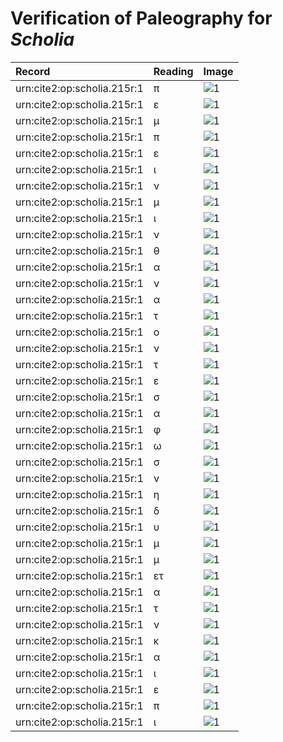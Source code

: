 # Verification of Paleography for *Scholia*

| Record | Reading | Image |
| :------------- | :------------- | :------------- |
| urn:cite2:op:scholia.215r:1 | π | ![1](http://www.homermultitext.org/iipsrv?OBJ=IIP,1.0&FIF=/project/homer/pyramidal/VenA/VA215RN_0386.tif&RGN=0.2130,0.09364,0.01750,0.006777&WID=800&CVT=JPEG) |
| urn:cite2:op:scholia.215r:1 | ε | ![1](http://www.homermultitext.org/iipsrv?OBJ=IIP,1.0&FIF=/project/homer/pyramidal/VenA/VA215RN_0386.tif&RGN=0.2288,0.09391,0.007001,0.006639&WID=800&CVT=JPEG) |
| urn:cite2:op:scholia.215r:1 | μ | ![1](http://www.homermultitext.org/iipsrv?OBJ=IIP,1.0&FIF=/project/homer/pyramidal/VenA/VA215RN_0386.tif&RGN=0.2375,0.09433,0.01032,0.006086&WID=800&CVT=JPEG) |
| urn:cite2:op:scholia.215r:1 | π | ![1](http://www.homermultitext.org/iipsrv?OBJ=IIP,1.0&FIF=/project/homer/pyramidal/VenA/VA215RN_0386.tif&RGN=0.2482,0.09433,0.005343,0.004703&WID=800&CVT=JPEG) |
| urn:cite2:op:scholia.215r:1 | ε | ![1](http://www.homermultitext.org/iipsrv?OBJ=IIP,1.0&FIF=/project/homer/pyramidal/VenA/VA215RN_0386.tif&RGN=0.2561,0.09350,0.006080,0.006639&WID=800&CVT=JPEG) |
| urn:cite2:op:scholia.215r:1 | ι | ![1](http://www.homermultitext.org/iipsrv?OBJ=IIP,1.0&FIF=/project/homer/pyramidal/VenA/VA215RN_0386.tif&RGN=0.2620,0.09391,0.004053,0.005394&WID=800&CVT=JPEG) |
| urn:cite2:op:scholia.215r:1 | ν | ![1](http://www.homermultitext.org/iipsrv?OBJ=IIP,1.0&FIF=/project/homer/pyramidal/VenA/VA215RN_0386.tif&RGN=0.2666,0.09267,0.008106,0.007331&WID=800&CVT=JPEG) |
| urn:cite2:op:scholia.215r:1 | μ | ![1](http://www.homermultitext.org/iipsrv?OBJ=IIP,1.0&FIF=/project/homer/pyramidal/VenA/VA215RN_0386.tif&RGN=0.2773,0.09405,0.008290,0.006362&WID=800&CVT=JPEG) |
| urn:cite2:op:scholia.215r:1 | ι | ![1](http://www.homermultitext.org/iipsrv?OBJ=IIP,1.0&FIF=/project/homer/pyramidal/VenA/VA215RN_0386.tif&RGN=0.2859,0.09405,0.004606,0.005671&WID=800&CVT=JPEG) |
| urn:cite2:op:scholia.215r:1 | ν | ![1](http://www.homermultitext.org/iipsrv?OBJ=IIP,1.0&FIF=/project/homer/pyramidal/VenA/VA215RN_0386.tif&RGN=0.2911,0.09405,0.008290,0.005118&WID=800&CVT=JPEG) |
| urn:cite2:op:scholia.215r:1 | θ | ![1](http://www.homermultitext.org/iipsrv?OBJ=IIP,1.0&FIF=/project/homer/pyramidal/VenA/VA215RN_0386.tif&RGN=0.3010,0.09156,0.01197,0.009682&WID=800&CVT=JPEG) |
| urn:cite2:op:scholia.215r:1 | α | ![1](http://www.homermultitext.org/iipsrv?OBJ=IIP,1.0&FIF=/project/homer/pyramidal/VenA/VA215RN_0386.tif&RGN=0.3110,0.09364,0.008843,0.006362&WID=800&CVT=JPEG) |
| urn:cite2:op:scholia.215r:1 | ν | ![1](http://www.homermultitext.org/iipsrv?OBJ=IIP,1.0&FIF=/project/homer/pyramidal/VenA/VA215RN_0386.tif&RGN=0.3195,0.09405,0.006817,0.006086&WID=800&CVT=JPEG) |
| urn:cite2:op:scholia.215r:1 | α | ![1](http://www.homermultitext.org/iipsrv?OBJ=IIP,1.0&FIF=/project/homer/pyramidal/VenA/VA215RN_0386.tif&RGN=0.3259,0.09447,0.007369,0.005671&WID=800&CVT=JPEG) |
| urn:cite2:op:scholia.215r:1 | τ | ![1](http://www.homermultitext.org/iipsrv?OBJ=IIP,1.0&FIF=/project/homer/pyramidal/VenA/VA215RN_0386.tif&RGN=0.3320,0.08907,0.01400,0.01355&WID=800&CVT=JPEG) |
| urn:cite2:op:scholia.215r:1 | ο | ![1](http://www.homermultitext.org/iipsrv?OBJ=IIP,1.0&FIF=/project/homer/pyramidal/VenA/VA215RN_0386.tif&RGN=0.3416,0.09585,0.005711,0.004564&WID=800&CVT=JPEG) |
| urn:cite2:op:scholia.215r:1 | ν | ![1](http://www.homermultitext.org/iipsrv?OBJ=IIP,1.0&FIF=/project/homer/pyramidal/VenA/VA215RN_0386.tif&RGN=0.3486,0.09571,0.006632,0.005533&WID=800&CVT=JPEG) |
| urn:cite2:op:scholia.215r:1 | τ | ![1](http://www.homermultitext.org/iipsrv?OBJ=IIP,1.0&FIF=/project/homer/pyramidal/VenA/VA215RN_0386.tif&RGN=0.3546,0.09599,0.006817,0.005671&WID=800&CVT=JPEG) |
| urn:cite2:op:scholia.215r:1 | ε | ![1](http://www.homermultitext.org/iipsrv?OBJ=IIP,1.0&FIF=/project/homer/pyramidal/VenA/VA215RN_0386.tif&RGN=0.3613,0.09613,0.004790,0.005118&WID=800&CVT=JPEG) |
| urn:cite2:op:scholia.215r:1 | σ | ![1](http://www.homermultitext.org/iipsrv?OBJ=IIP,1.0&FIF=/project/homer/pyramidal/VenA/VA215RN_0386.tif&RGN=0.4048,0.09737,0.007369,0.006224&WID=800&CVT=JPEG) |
| urn:cite2:op:scholia.215r:1 | α | ![1](http://www.homermultitext.org/iipsrv?OBJ=IIP,1.0&FIF=/project/homer/pyramidal/VenA/VA215RN_0386.tif&RGN=0.4130,0.09613,0.008475,0.006362&WID=800&CVT=JPEG) |
| urn:cite2:op:scholia.215r:1 | φ | ![1](http://www.homermultitext.org/iipsrv?OBJ=IIP,1.0&FIF=/project/homer/pyramidal/VenA/VA215RN_0386.tif&RGN=0.4202,0.09267,0.008475,0.01604&WID=800&CVT=JPEG) |
| urn:cite2:op:scholia.215r:1 | ω | ![1](http://www.homermultitext.org/iipsrv?OBJ=IIP,1.0&FIF=/project/homer/pyramidal/VenA/VA215RN_0386.tif&RGN=0.4280,0.09710,0.008106,0.007331&WID=800&CVT=JPEG) |
| urn:cite2:op:scholia.215r:1 | σ | ![1](http://www.homermultitext.org/iipsrv?OBJ=IIP,1.0&FIF=/project/homer/pyramidal/VenA/VA215RN_0386.tif&RGN=0.4370,0.09710,0.008106,0.007331&WID=800&CVT=JPEG) |
| urn:cite2:op:scholia.215r:1 | ν | ![1](http://www.homermultitext.org/iipsrv?OBJ=IIP,1.0&FIF=/project/homer/pyramidal/VenA/VA215RN_0386.tif&RGN=0.4466,0.09723,0.007738,0.007331&WID=800&CVT=JPEG) |
| urn:cite2:op:scholia.215r:1 | η | ![1](http://www.homermultitext.org/iipsrv?OBJ=IIP,1.0&FIF=/project/homer/pyramidal/VenA/VA215RN_0386.tif&RGN=0.4545,0.09253,0.007553,0.01245&WID=800&CVT=JPEG) |
| urn:cite2:op:scholia.215r:1 | δ | ![1](http://www.homermultitext.org/iipsrv?OBJ=IIP,1.0&FIF=/project/homer/pyramidal/VenA/VA215RN_0386.tif&RGN=0.4648,0.09129,0.007553,0.01259&WID=800&CVT=JPEG) |
| urn:cite2:op:scholia.215r:1 | υ | ![1](http://www.homermultitext.org/iipsrv?OBJ=IIP,1.0&FIF=/project/homer/pyramidal/VenA/VA215RN_0386.tif&RGN=0.4729,0.09530,0.007553,0.008022&WID=800&CVT=JPEG) |
| urn:cite2:op:scholia.215r:1 | μ | ![1](http://www.homermultitext.org/iipsrv?OBJ=IIP,1.0&FIF=/project/homer/pyramidal/VenA/VA215RN_0386.tif&RGN=0.4796,0.09613,0.008475,0.009405&WID=800&CVT=JPEG) |
| urn:cite2:op:scholia.215r:1 | μ | ![1](http://www.homermultitext.org/iipsrv?OBJ=IIP,1.0&FIF=/project/homer/pyramidal/VenA/VA215RN_0386.tif&RGN=0.4910,0.09530,0.009211,0.01079&WID=800&CVT=JPEG) |
| urn:cite2:op:scholia.215r:1 | ετ | ![1](http://www.homermultitext.org/iipsrv?OBJ=IIP,1.0&FIF=/project/homer/pyramidal/VenA/VA215RN_0386.tif&RGN=0.5004,0.09447,0.008475,0.01162&WID=800&CVT=JPEG) |
| urn:cite2:op:scholia.215r:1 | α | ![1](http://www.homermultitext.org/iipsrv?OBJ=IIP,1.0&FIF=/project/homer/pyramidal/VenA/VA215RN_0386.tif&RGN=0.5109,0.09668,0.006817,0.007331&WID=800&CVT=JPEG) |
| urn:cite2:op:scholia.215r:1 | τ | ![1](http://www.homermultitext.org/iipsrv?OBJ=IIP,1.0&FIF=/project/homer/pyramidal/VenA/VA215RN_0386.tif&RGN=0.5192,0.09516,0.008659,0.01065&WID=800&CVT=JPEG) |
| urn:cite2:op:scholia.215r:1 | ν | ![1](http://www.homermultitext.org/iipsrv?OBJ=IIP,1.0&FIF=/project/homer/pyramidal/VenA/VA215RN_0386.tif&RGN=0.5278,0.09115,0.009580,0.01480&WID=800&CVT=JPEG) |
| urn:cite2:op:scholia.215r:1 | κ | ![1](http://www.homermultitext.org/iipsrv?OBJ=IIP,1.0&FIF=/project/homer/pyramidal/VenA/VA215RN_0386.tif&RGN=0.5440,0.09129,0.01032,0.01508&WID=800&CVT=JPEG) |
| urn:cite2:op:scholia.215r:1 | α | ![1](http://www.homermultitext.org/iipsrv?OBJ=IIP,1.0&FIF=/project/homer/pyramidal/VenA/VA215RN_0386.tif&RGN=0.5538,0.09627,0.005895,0.006639&WID=800&CVT=JPEG) |
| urn:cite2:op:scholia.215r:1 | ι | ![1](http://www.homermultitext.org/iipsrv?OBJ=IIP,1.0&FIF=/project/homer/pyramidal/VenA/VA215RN_0386.tif&RGN=0.5599,0.09820,0.004606,0.006777&WID=800&CVT=JPEG) |
| urn:cite2:op:scholia.215r:1 | ε | ![1](http://www.homermultitext.org/iipsrv?OBJ=IIP,1.0&FIF=/project/homer/pyramidal/VenA/VA215RN_0386.tif&RGN=0.5691,0.09308,0.01105,0.01328&WID=800&CVT=JPEG) |
| urn:cite2:op:scholia.215r:1 | π | ![1](http://www.homermultitext.org/iipsrv?OBJ=IIP,1.0&FIF=/project/homer/pyramidal/VenA/VA215RN_0386.tif&RGN=0.5739,0.09779,0.007922,0.007607&WID=800&CVT=JPEG) |
| urn:cite2:op:scholia.215r:1 | ι | ![1](http://www.homermultitext.org/iipsrv?OBJ=IIP,1.0&FIF=/project/homer/pyramidal/VenA/VA215RN_0386.tif&RGN=0.5814,0.09862,0.006080,0.006501&WID=800&CVT=JPEG) |
